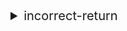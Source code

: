 <details>
<summary style='font-size: 20px;'>incorrect-return</summary>
<div markdown='1'>

### Detect Results

| Detector | Impact | Confidence | Info |
|:---:|:---:|:---:|:---:|
| incorrect-return | <span style='color:lightcoral'> High </span> | <span style='color:olivedrab'> Medium </span> | 함수 `Foo.foo()`가 함수 `Bar.blockingFunction()`를 호출하면, `return(uint256,uint256)(0,0x20)`으로 인해 실행 흐름이 중단됩니다.
 |||


### Vulnerabiltiy in code:

```solidity
line 22:     function foo() public pure returns(bool) {

```
 ---

 ```solidity
line 7:     function blockingFunction() public pure returns (bool) {

```
 ---

 ```solidity
line 9:             return(0,0x20)

```
 ---

 inline assembly block에 return이 사용되면 예기치 않은 실행 흐름이 중단될 수 있습니다.

### Exploit scenario:


```solidity
    contract C {
        function f() internal returns (uint a, uint b) {
            assembly {
                return (5, 6)
            }
        }

        function g() returns (bool){
            f();
            return true;
        }
    }
```
f 함수의 return 문은 g 함수의 실행을 중단시킵니다.
g 함수를 호출하여 true 값을 반환할 것을 기대했으나 f 함수에서 5번째 offset부터 6바이트를 반환한 뒤 실행이 중단됩니다.

### Recommendation:

0.6.0 이상 버전부터 leave 키워드가 등장하였습니다. 만약 이전 버전을 사용한다면, 0.6.0 이상 버전으로 변경한 후, solidity의 leave 문을 사용하세요.

### Reference:

https://blog.ethereum.org/2019/12/03/ef-supported-teams-research-and-development-update-2019-pt-2#solidity-060:~:text=Add%20%22leave%22%20statement%20to%20Yul%20/%20Inline%20Assembly%20to%20return%20from%20current%20function

</details>

